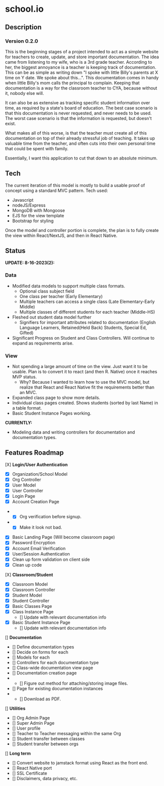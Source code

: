 # school.io

## Description
### Version 0.2.0
This is the beginning stages of a project intended to act as a simple website for teachers to create, update, and store important documentation.
The idea came from listening to my wife, who is a 3rd grade teacher.  According to her, the biggest annoyance is a teacher is keeping track of
documentation.  This can be as simple as writing down "I spoke with little Billy's parents at X time on Y date.  We spoke about this...".  This
documentation comes in handy when little Billy's mom calls the principal to complain.  Keeping that documentation is a way for the classroom teacher
to CYA, because without it, nobody else will.

It can also be as extensive as tracking specific student information over time, as required by a state's board of education.  The best case scenario
is that this documentation is never requested, and never needs to be used.  The worst case scenario is that the information is requested, but doesn't exist.

What makes all of this worse, is that the teacher must create all of this documentation on top of their already stressful job of teaching.
It takes up valuable time from the teacher, and often cuts into their own personal time that could be spent with family.

Essentially, I want this application to cut that down to an absolute minimum.

## Tech
The current iteration of this model is mostly to build a usable proof of concept using a standard MVC pattern.
Tech used:
- Javascript
- nodeJS/Express
- MongoDB with Mongoose
- EJS for the view template
- Bootstrap for styling

Once the model and controller portion is complete, the plan is to fully create the view within React/NextJS, and then in React Native.

## Status

**UPDATE: 8-16-2023(2):**
### Data
- Modified data models to support multiple class formats.
    - Optional class subject field
    - One class per teacher (Early Elementary)
    - Multiple teachers can access a single class (Late Elementary-Early Middle)
    - Multiple classes of different students for each teacher (Middle-HS)
- Fleshed out student data model further
    - Signifiers for important attributes related to documentation (English Language Learners, Retained(Held Back) Students, Special Ed, Gifted)
- Significant Progress on Student and Class Controllers.  Will continue to expand as requirements arise.
### View
- Not spending a large amount of time on the view.  Just want it to be usable.  Plan is to convert it to react (and then R. Native) once it reaches MVP status.
    - Why? Because I wanted to learn how to use the MVC model, but realize that React and React Native fit the requirements better than an MVC.
- Expanded class page to show more details.
- Individual class pages created.  Shows students (sorted by last Name) in a table format.
- Basic Student Instance Pages working.

**CURRENTLY:**
- Modeling data and writing controllers for documentation and documentation types.


## Features Roadmap
[X] **Login/User Authentication**
- [X] Organization/School Model
- [X] Org Controller
- [X] User Model
- [X] User Controller
- [X] Login Page
- [X] Account Creation Page
- - [X] Org verification before signup.
- - [X] Make it look not bad.
- [X] Basic Landing Page (Will become classroom page)
- [X] Password Encryption
- [X] Account Email Verification
- [X] User/Session Authentication
- [X] Clean up form validation on client side
- [X] Clean up code

[X] **Classroom/Student**
- [X] Classroom Model
- [X] Classroom Controller
- [X] Student Model
- [X] Student Controller
- [X] Basic Classes Page
- [X] Class Instance Page
    - [] Update with relevant documentation info
- [X] Basic Student Instance Page
    - [] Update with relevant documentation info

[] **Documentation**
- [] Define documentation types
- [] Decide on forms for each
- [] Models for each
- [] Controllers for each documentation type
- [] Class-wide documentation view page
- [] Documentation creation page
- - [] Figure out method for attaching/storing image files.
- [] Page for existing documentation instances
- - [] Download as PDF.

[] **Utilities**
- [] Org Admin Page
- [] Super Admin Page
- [] User profile
- [] Teacher to Teacher messaging within the same Org
- [] Student transfer between classes
- [] Student transfer between orgs

[] **Long term**
- [] Convert website to jamstack format using React as the front end.
- [] React Native port
- [] SSL Certificate
- [] Disclaimers, data privacy, etc.